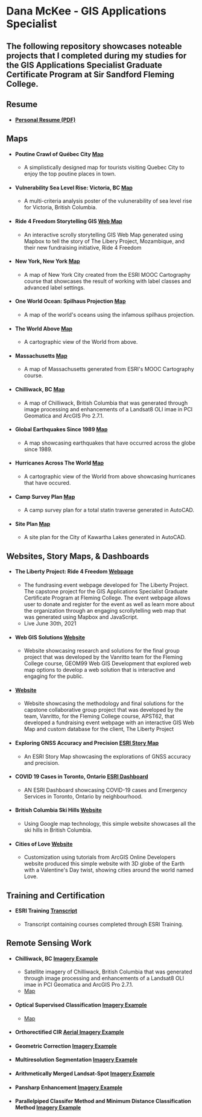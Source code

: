 # Dana McKee - GIS Applications Specialist
## **The following repository showcases noteable projects that I completed during my studies for the GIS Applications Specialist Graduate Certificate Program at Sir Sandford Fleming College.**

## Resume
* #### [Personal Resume (PDF)](https://danammckee.github.io/Projects/Profile/DanaMcKee_Resume.pdf)

## Maps

* #### Poutine Crawl of Québec City [Map](https://danammckee.github.io/Projects/Maps/PoutineCrawlofQuebecCity.pdf)
  * A simplistically designed map for tourists visiting Quebec City to enjoy the top poutine places in town.

* #### Vulnerability Sea Level Rise: Victoria, BC [Map](https://danammckee.github.io/Projects/Maps/SeaLevelRise_Victoria_BC.pdf)
  * A multi-criteria analysis poster of the vulunerability of sea level rise for Victoria, British Columbia.

* #### Ride 4 Freedom Storytelling GIS [Web Map](https://vanritto.github.io/libertyproject/storymap/index.html)
  * An interactive scrolly storytelling GIS Web Map generated using Mapbox to tell the story of The Libery Project, Mozambique, and their new fundraising initiative, Ride 4 Freedom

* #### New York, New York [Map](https://danammckee.github.io/Projects/Maps/NewYork.pdf)
  * A map of New York City created from the ESRI MOOC Cartography course that showcases the result of working with label classes and advanced label settings. 

* #### One World Ocean: Spilhaus Projection [Map](https://danammckee.github.io/Projects/Maps/Spilhaus_Projection.jpg)
  * A map of the world's oceans using the infamous spilhaus projection. 

* #### The World Above [Map](https://danammckee.github.io/Projects/Maps/TheWorld.jpg)
  * A cartographic view of the World from above. 

* #### Massachusetts [Map](https://danammckee.github.io/Projects/Maps/MapOfMassachusetts.JPG)
  * A map of Massachusetts generated from ESRI's MOOC Cartography course.

* #### Chilliwack, BC [Map](https://danammckee.github.io/Projects/Maps/Chilliwack_BC_SatelliteImagery.jpg)
  * A map of Chilliwack, British Columbia that was generated through image processing and enhancements of a Landsat8 OLI imae in PCI Geomatica and ArcGIS Pro 2.7.1.

* #### Global Earthquakes Since 1989 [Map](https://danammckee.github.io/Projects/Maps/Earthquakes_Since_1989.jpg)
  * A map showcasing earthquakes that have occurred across the globe since 1989.

* #### Hurricanes Across The World [Map](https://danammckee.github.io/Projects/Maps/World_Hurricanes.jpg)
  *  A cartographic view of the World from above showcasing hurricanes that have occured.

* #### Camp Survey Plan [Map](https://danammckee.github.io/Projects/Maps/CampSurveyPlan_TotalStationTraverse_BarkLake2014.JPG)
  * A camp survey plan for a total statin traverse generated in AutoCAD.

* #### Site Plan [Map](https://danammckee.github.io/Projects/Maps/SitePlan_S1-2Lot18Concession5.JPG)
  * A site plan for the City of Kawartha Lakes generated in AutoCAD.

## Websites, Story Maps, & Dashboards

* #### The Liberty Project: Ride 4 Freedom [Webpage](https://www.the-libertyproject.org/ride-4-freedom)
  * The fundrasing event webpage developed for The Liberty Project. The capstone project for the GIS Applications Specialist Graduate Certificate Program at Fleming College. The event webpage allows user to donate and register for the event as well as learn more about the organization through an engaging scrollytelling web map that was generated using Mapbox and JavaScript.
   * Live June 30th, 2021 

* #### Web GIS Solutions [Website](https://luna.flemingcollege.ca/geom99/2021/web1/index.html)
  * Website showcasing research and solutions for the final group project that was developed by the Vanritto team for the Fleming College course, GEOM99 Web GIS Development that explored web map options to develop a web solution that is interactive and engaging for the public. 

* #### [Website](https://vanritto.github.io/2115libertyproject/index.html)
  * Website showcasing the methodology and final solutions for the capstone collaborative group project that was developed by the team, Vanritto, for the Fleming College course, APST62, that developed a fundraising event webpage with an interactive GIS Web Map and custom database for the client, The Liberty Project

* #### Exploring GNSS Accuracy and Precision [ESRI Story Map](https://storymaps.arcgis.com/stories/486c2e8f1c4e43d28a85ecc38877fc4d)
  * An ESRI Story Map showcasing the explorations of GNSS accuracy and precision.

* #### COVID 19 Cases in Toronto, Ontario [ESRI Dashboard](https://fleming.maps.arcgis.com/apps/dashboards/d4b1d1890832486484e9274455c2a012)
  * AN ESRI Dashboard showcasing COVID-19 cases and Emergency Services in Toronto, Ontario by neighbourhood.

* #### British Columbia Ski Hills [Website](https://danammckee.github.io/Projects/Websites/BCSkiHills.html)
  * Using Google map technology, this simple website showcases all the ski hills in British Columbia.

* #### Cities of Love [Website](https://danammckee.github.io/Projects/Websites/Vday.html)
  * Customization using tutorials from ArcGIS Online Developers website produced this simple website with 3D globe of the Earth with a Valentine's Day twist, showing cities around the world named Love.

## Training and Certification

* #### ESRI Training [Transcript](https://danammckee.github.io/Projects/ESRITraining/Dana_McKee_ESRITrainingTranscript.pdf)
  * Transcript containing courses completed through ESRI Training.

## Remote Sensing Work

* #### Chilliwack, BC [Imagery Example](https://danammckee.github.io/Projects/RemoteSensing/Chilliwack_BC.jpg)
  * Satellite imagery of Chilliwack, British Columbia that was generated through image processing and enhancements of a Landsat8 OLI imae in PCI Geomatica and ArcGIS Pro 2.7.1.
  * [Map](https://danammckee.github.io/Projects/Maps/Chilliwack_BC_SatelliteImagery.jpg)

* #### Optical Supervised Classification [Imagery Example](https://danammckee.github.io/Projects/RemoteSensing/Optical_Supervised_Classification.jpg)
  * [Map](https://danammckee.github.io/Projects/RemoteSensing/OakRidgesMoraine.jpg)

* #### Orthorectified CIR [Aerial Imagery Example](https://danammckee.github.io/Projects/RemoteSensing/Orthorectified_CIR_Aerialimage.png)

* #### Geometric Correction [Imagery Example](https://danammckee.github.io/Projects/RemoteSensing/GeometricCorrection.JPG)

* #### Multiresolution Segmentation [Imagery Example](https://danammckee.github.io/Projects/RemoteSensing/Multiresolution_Segmentation.png)

* #### Arithmetically Merged Landsat-Spot [Imagery Example](https://danammckee.github.io/Projects/RemoteSensing/ArithmeticallyMerged_Landsat-Spot.jpg)

* #### Pansharp Enhancement [Imagery Example](https://danammckee.github.io/Projects/RemoteSensing/Pansharp.jpg)

* #### Parallelpiped Classifer Method and Minimum Distance Classification Method [Imagery Example](https://danammckee.github.io/Projects/RemoteSensing/ParallelpipedClassiferMethod_and_MinimumDistanceClassificationMethod.JPG)









  
